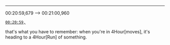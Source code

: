 

___    
00:20:59,679 --> 00:21:00,960

[`00:20:59,`](https://www.youtube.com/watch?v=BGV57yOxkig#t=00h20m59s)

that's what you have to remember:
when you're in 4Hour[moves], it's heading to a 4Hour[Run] of something.
